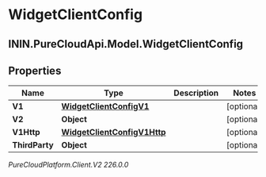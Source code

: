 # WidgetClientConfig

## ININ.PureCloudApi.Model.WidgetClientConfig

## Properties

|Name | Type | Description | Notes|
|------------ | ------------- | ------------- | -------------|
| **V1** | [**WidgetClientConfigV1**](WidgetClientConfigV1) |  | [optional] |
| **V2** | **Object** |  | [optional] |
| **V1Http** | [**WidgetClientConfigV1Http**](WidgetClientConfigV1Http) |  | [optional] |
| **ThirdParty** | **Object** |  | [optional] |



_PureCloudPlatform.Client.V2 226.0.0_
